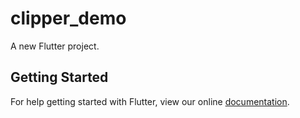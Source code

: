 # clipper_demo

A new Flutter project.

## Getting Started

For help getting started with Flutter, view our online
[documentation](https://flutter.io/).
